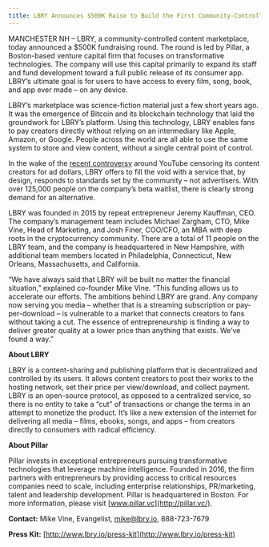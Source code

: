 ```yaml
---
title: LBRY Announces $500K Raise to Build the First Community-Controlled YouTube Alternative
---
```

MANCHESTER NH – LBRY, a community-controlled content marketplace, today announced a $500K fundraising round. The round is led by Pillar, a Boston-based venture capital firm that focuses on transformative technologies. The company will use this capital primarily to expand its staff and fund development toward a full public release of its consumer app. LBRY’s ultimate goal is for users to have access to every film, song, book, and app ever made – on any device.

LBRY’s marketplace was science-fiction material just a few short years ago. It was the emergence of Bitcoin and its blockchain technology that laid the groundwork for LBRY’s platform. Using this technology, LBRY enables fans to pay creators directly without relying on an intermediary like Apple, Amazon, or Google. People across the world are all able to use the same system to store and view content, without a single central point of control.

In the wake of the [recent controversy](http://observer.com/2016/09/youtube-phillyd-eric-schiffer/) around YouTube censoring its content creators for ad dollars, LBRY offers to fill the void with a service that, by design, responds to standards set by the community – not advertisers. With over 125,000 people on the company’s beta waitlist, there is clearly strong demand for an alternative.

LBRY was founded in 2015 by repeat entrepreneur Jeremy Kauffman, CEO. The company’s management team includes Michael Zargham, CTO, Mike Vine, Head of Marketing, and Josh Finer, COO/CFO, an MBA with deep roots in the cryptocurrency community. There are a total of 11 people on the LBRY team, and the company is headquartered in New Hampshire, with additional team members located in Philadelphia, Connecticut, New Orleans, Massachusetts, and California.
 
“We have always said that LBRY will be built no matter the financial situation,” explained co-founder Mike Vine. “This funding allows us to accelerate our efforts. The ambitions behind LBRY are grand. Any company now serving you media – whether that is a streaming subscription or pay-per-download – is vulnerable to a market that connects creators to fans without taking a cut. The essence of entrepreneurship is finding a way to deliver greater quality at a lower price than anything that exists. We’ve found a way.”
 
**About LBRY**

LBRY is a content-sharing and publishing platform that is decentralized and controlled by its users. It allows content creators to post their works to the hosting network, set their price per view/download, and collect payment. LBRY is an open-source protocol, as opposed to a centralized service, so there is no entity to take a “cut” of transactions or change the terms in an attempt to monetize the product. It’s like a new extension of the internet for delivering all media – films, ebooks, songs, and apps – from creators directly to consumers with radical efficiency. 

**About Pillar**

Pillar invests in exceptional entrepreneurs pursuing transformative technologies that leverage machine intelligence. Founded in 2016, the firm partners with entrepreneurs by providing access to critical resources companies need to scale, including enterprise relationships, PR/marketing, talent and leadership development. Pillar is headquartered in Boston. For more information, please visit [www.pillar.vc](http://pillar.vc/). 

**Contact:**
Mike Vine, Evangelist, [mike@lbry.io](mailto:mike@lbry.io), 888-723-7679

**Press Kit:** [http://www.lbry.io/press-kit](http://www.lbry.io/press-kit)
